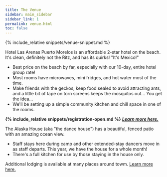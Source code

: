 ```yaml
---
title: The Venue
sidebar: main_sidebar
sidebar_link: 1
permalink: venue.html
toc: false
---
```


{% include_relative snippets/venue-snippet.md %}

Hotel Las Arenas Puerto Morelos is an affordable 2-star hotel on the beach. It's clean, definitely not the Ritz, and has its quirks! "It's Mexico!" 
  * Best price on the beach by far, especially with our 10-day, entire hotel group rate!
  * Most rooms have microwaves, mini fridges, and hot water most of the time.
  * Make friends with the geckos, keep food sealed to avoid attracting ants, and a little bit of tape on torn screens keeps the mosquitos out... You get the idea...
  * We'll be setting up a simple community kitchen and chill space in one of the rooms.

**{% include_relative snippets/registration-open.md %}** ***[Learn more here.](booking-las-arenas.md)***

The Alaska House (aka "the dance house") has a beautiful, fenced patio with an amazing ocean view.
  * Staff stays here during camp and other extended-stay dancers move in as staff departs. This year, we have the house for a whole month!
  * There's a full kitchen for use by those staying in the house only.

Additional lodging is available at many places around towm. [Learn more here.](lodging-options.md)